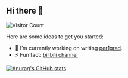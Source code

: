## Hi there 👋

![Visitor Count](https://profile-counter.glitch.me/per1cycle/count.svg)

Here are some ideas to get you started:
- 🔭 I’m currently working on writing [per1grad](https://github.com/per1cycle/per1grad).
- ⚡ Fun fact: [bilibili channel](https://space.bilibili.com/394032692?spm_id_from=333.337.0.0)

[![Anurag's GitHub stats](https://github-readme-stats.vercel.app/api?username=per1cycle)](https://github.com/anuraghazra/github-readme-stats)
